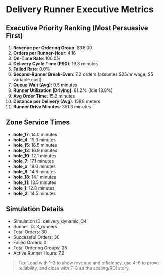 # Delivery Runner Executive Metrics

## Executive Priority Ranking (Most Persuasive First)
1. **Revenue per Ordering Group**: $36.00
2. **Orders per Runner‑Hour**: 4.16
3. **On‑Time Rate**: 100.0%
4. **Delivery Cycle Time (P90)**: 19.3 minutes
5. **Failed Rate**: 0.0%
6. **Second‑Runner Break‑Even**: 7.2 orders (assumes $25/hr wage, $5 variable cost)
7. **Queue Wait (Avg)**: 0.5 minutes
8. **Runner Utilization (Driving)**: 81.2% (Idle 18.8%)
9. **Avg Order Time**: 15.2 minutes
10. **Distance per Delivery (Avg)**: 1588 meters
11. **Runner Drive Minutes**: 351.3 minutes

## Zone Service Times
- **hole_17**: 14.0 minutes
- **hole_4**: 19.3 minutes
- **hole_15**: 16.5 minutes
- **hole_12**: 16.9 minutes
- **hole_10**: 12.1 minutes
- **hole_7**: 17.1 minutes
- **hole_6**: 19.0 minutes
- **hole_8**: 14.6 minutes
- **hole_18**: 14.1 minutes
- **hole_11**: 13.5 minutes
- **hole_1**: 12.8 minutes
- **hole_2**: 14.5 minutes


## Simulation Details
- Simulation ID: delivery_dynamic_04
- Runner ID: 3_runners
- Total Orders: 30
- Successful Orders: 30
- Failed Orders: 0
- Total Ordering Groups: 25
- Active Runner Hours: 7.2

> Tip: Lead with 1–3 to show revenue and efficiency, use 4–6 to prove reliability, and close with 7–8 as the scaling/ROI story.
